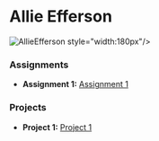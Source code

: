 # Allie Efferson
![AllieEfferson](https://github.com/user-attachments/assets/3367aab9-19d5-4f80-a574-1801f7e20b82) style="width:180px"/>

### Assignments 
- **Assignment 1:** [Assignment 1](http://127.0.0.1:5500/Index.html)
### Projects 
- **Project 1:** [Project 1](./Assignments/Assignment_Html.pdf)

